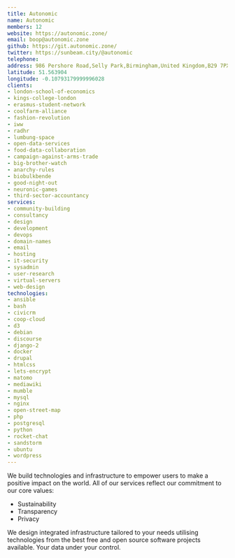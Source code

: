 ```yaml
---
title: Autonomic
name: Autonomic
members: 12
website: https://autonomic.zone/
email: boop@autonomic.zone
github: https://git.autonomic.zone/
twitter: https://sunbeam.city/@autonomic
telephone:
address: 986 Pershore Road,Selly Park,Birmingham,United Kingdom,B29 7PX
latitude: 51.563904
longitude: -0.10793179999996028
clients:
- london-school-of-economics
- kings-college-london
- erasmus-student-network
- coolfarm-alliance
- fashion-revolution
- iww
- radhr
- lumbung-space
- open-data-services
- food-data-collaboration
- campaign-against-arms-trade
- big-brother-watch
- anarchy-rules
- biobulkbende
- good-night-out
- neuronic-games
- third-sector-accountancy
services:
- community-building
- consultancy
- design
- development
- devops
- domain-names
- email
- hosting
- it-security
- sysadmin
- user-research
- virtual-servers
- web-design
technologies:
- ansible
- bash
- civicrm
- coop-cloud
- d3
- debian
- discourse
- django-2
- docker
- drupal
- htmlcss
- lets-encrypt
- matomo
- mediawiki
- mumble
- mysql
- nginx
- open-street-map
- php
- postgresql
- python
- rocket-chat
- sandstorm
- ubuntu
- wordpress
---
```


We build technologies and infrastructure to empower users to make a positive impact on the world. All of our services reflect our commitment to our core values:

* Sustainability
* Transparency
* Privacy

We design integrated infrastructure tailored to your needs utilising technologies from the best free and open source software projects available. Your data under your control.
